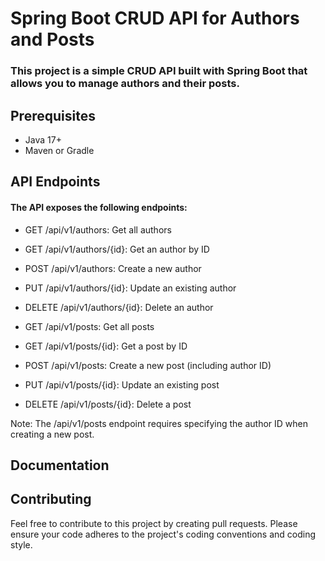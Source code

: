 # Spring Boot CRUD API for Authors and Posts
### This project is a simple CRUD API built with Spring Boot that allows you to manage authors and their posts.
## Prerequisites
- Java 17+
- Maven or Gradle

## API Endpoints
#### The API exposes the following endpoints:

- GET /api/v1/authors: Get all authors

- GET /api/v1/authors/{id}: Get an author by ID

- POST /api/v1/authors: Create a new author

- PUT /api/v1/authors/{id}: Update an existing author

- DELETE /api/v1/authors/{id}: Delete an author

- GET /api/v1/posts: Get all posts

- GET /api/v1/posts/{id}: Get a post by ID

- POST /api/v1/posts: Create a new post (including author ID)

- PUT /api/v1/posts/{id}: Update an existing post

- DELETE /api/v1/posts/{id}: Delete a post

Note: The /api/v1/posts endpoint requires specifying the author ID when creating a new post.

## Documentation

## Contributing
Feel free to contribute to this project by creating pull requests. Please ensure your code adheres to the project's coding conventions and coding style.
